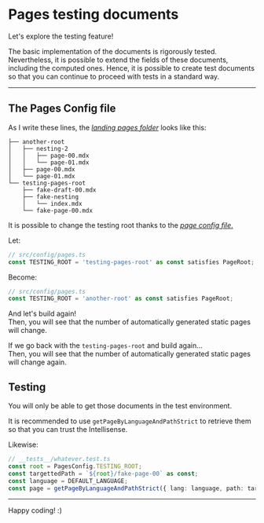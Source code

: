 # Pages testing documents

Let's explore the testing feature!

The basic implementation of the documents is rigorously tested. Nevertheless, it is possible to extend the fields of these documents, including the
computed ones. Hence, it is possible to create test documents so that you can continue to proceed with tests in a standard way.

---

## The Pages Config file

As I write these lines, the [_landing pages folder_](/content/pages/) looks like this:

```
├── another-root
│   ├── nesting-2
│   │   ├── page-00.mdx
│   │   └── page-01.mdx
│   ├── page-00.mdx
│   └── page-01.mdx
└── testing-pages-root
    ├── fake-draft-00.mdx
    ├── fake-nesting
    │   └── index.mdx
    └── fake-page-00.mdx
```

It is possible to change the testing root thanks to the [_page config file_.](/src/config/pages.ts)

Let:

```ts
// src/config/pages.ts
const TESTING_ROOT = 'testing-pages-root' as const satisfies PageRoot;
```

Become:

```ts
// src/config/pages.ts
const TESTING_ROOT = 'another-root' as const satisfies PageRoot;
```

And let's build again!  
Then, you will see that the number of automatically generated static pages will change.

If we go back with the `testing-pages-root` and build again...  
Then, you will see that the number of automatically generated static pages will change again.

## Testing

You will only be able to get those documents in the test environment.

It is recommended to use `getPageByLanguageAndPathStrict` to retrieve them so that you can trust the Intellisense.

Likewise:

```ts
// __tests__/whatever.test.ts
const root = PagesConfig.TESTING_ROOT;
const targettedPath = `${root}/fake-page-00` as const;
const language = DEFAULT_LANGUAGE;
const page = getPageByLanguageAndPathStrict({ lang: language, path: targettedPath }) as Page;
```

---

Happy coding! :)
